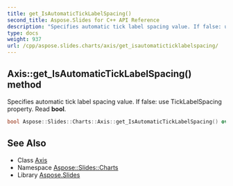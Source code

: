 ```yaml
---
title: get_IsAutomaticTickLabelSpacing()
second_title: Aspose.Slides for C++ API Reference
description: "Specifies automatic tick label spacing value. If false: use TickLabelSpacing property. Read bool."
type: docs
weight: 937
url: /cpp/aspose.slides.charts/axis/get_isautomaticticklabelspacing/
---
```

## Axis::get_IsAutomaticTickLabelSpacing() method


Specifies automatic tick label spacing value. If false: use TickLabelSpacing property. Read **bool**.

```cpp
bool Aspose::Slides::Charts::Axis::get_IsAutomaticTickLabelSpacing() override
```

## See Also

* Class [Axis](./)
* Namespace [Aspose::Slides::Charts](../)
* Library [Aspose.Slides](../../)